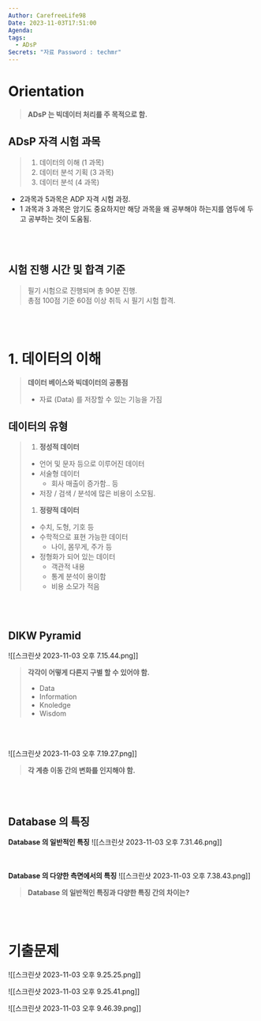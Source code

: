 ```yaml
---
Author: CarefreeLife98
Date: 2023-11-03T17:51:00
Agenda: 
tags:
  - ADsP
Secrets: "자료 Password : techmr"
---
```

# Orientation
> **ADsP 는 빅데이터 처리를 주 목적으로 함.**
## ADsP 자격 시험 과목
> 1. 데이터의 이해 (1 과목)
> 2. 데이터 분석 기획 (3 과목)
> 3. 데이터 분석 (4 과목)
- 2과목과 5과목은 ADP 자격 시험 과정.
- 1 과목과 3 과목은 암기도 중요하지만 해당 과목을 왜 공부해야 하는지를 염두에 두고 공부하는 것이 도움됨.

<br><br>
## 시험 진행 시간 및 합격 기준
> 필기 시험으로 진행되며 총 90분 진행.<br>
> 총점 100점 기준 60점 이상 취득 시 필기 시험 합격.

<br><br>

# 1. 데이터의 이해
> **데이터 베이스와 빅데이터의 공통점**
> - 자료 (Data) 를 저장할 수 있는 기능을 가짐

## 데이터의 유형
> 1. **정성적 데이터**
> 	- 언어 및 문자 등으로 이루어진 데이터
> 	- 서술형 데이터
> 		- 회사 매출이 증가함.. 등
> 	- 저장 / 검색 / 분석에 많은 비용이 소모됨.
> 1. **정량적 데이터**
> 	- 수치, 도형, 기호 등
> 	- 수학적으로 표현 가능한 데이터
> 		- 나이, 몸무게, 주가 등
> 	- 정형화가 되어 있는 데이터
> 		- 객관적 내용
> 		- 통계 분석이 용이함
> 		- 비용 소모가 적음

<br><br>

## DIKW Pyramid
![[스크린샷 2023-11-03 오후 7.15.44.png]]
> **각각이 어떻게 다른지 구별 할 수 있어야 함.**
> - Data
> - Information
> - Knoledge
> - Wisdom

<br><br>

![[스크린샷 2023-11-03 오후 7.19.27.png]]
> **각 계층 이동 간의 변화를 인지해야 함.**

<br><br>
## Database 의 특징
**Database 의 일반적인 특징**
![[스크린샷 2023-11-03 오후 7.31.46.png]]

<br><br>
**Database 의 다양한 측면에서의 특징**
![[스크린샷 2023-11-03 오후 7.38.43.png]]
> **Database 의 일반적인 특징과 다양한 특징 간의 차이는?**

<br><br>
# 기출문제

![[스크린샷 2023-11-03 오후 9.25.25.png]]

![[스크린샷 2023-11-03 오후 9.25.41.png]]

![[스크린샷 2023-11-03 오후 9.46.39.png]]

